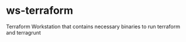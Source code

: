 # ws-terraform
Terraform Workstation that contains necessary binaries to run terraform and terragrunt
